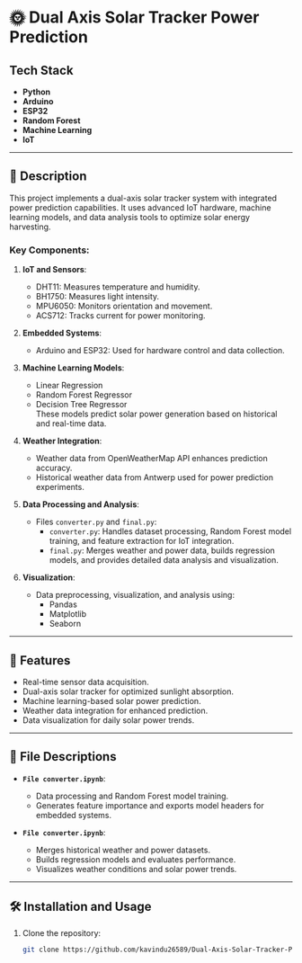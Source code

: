 # 🌞 Dual Axis Solar Tracker Power Prediction

## Tech Stack
- **Python**
- **Arduino**
- **ESP32**
- **Random Forest**
- **Machine Learning**
- **IoT**

---

## 📖 Description
This project implements a dual-axis solar tracker system with integrated power prediction capabilities. It uses advanced IoT hardware, machine learning models, and data analysis tools to optimize solar energy harvesting. 

### Key Components:
1. **IoT and Sensors**:
   - DHT11: Measures temperature and humidity.
   - BH1750: Measures light intensity.
   - MPU6050: Monitors orientation and movement.
   - ACS712: Tracks current for power monitoring.
   
2. **Embedded Systems**:
   - Arduino and ESP32: Used for hardware control and data collection.

3. **Machine Learning Models**:
   - Linear Regression
   - Random Forest Regressor
   - Decision Tree Regressor  
   These models predict solar power generation based on historical and real-time data.

4. **Weather Integration**:
   - Weather data from OpenWeatherMap API enhances prediction accuracy.
   - Historical weather data from Antwerp used for power prediction experiments.

5. **Data Processing and Analysis**:
   - Files `converter.py` and `final.py`:
     - `converter.py`: Handles dataset processing, Random Forest model training, and feature extraction for IoT integration.
     - `final.py`: Merges weather and power data, builds regression models, and provides detailed data analysis and visualization.

6. **Visualization**:
   - Data preprocessing, visualization, and analysis using:
     - Pandas
     - Matplotlib
     - Seaborn

---

## 🚀 Features
- Real-time sensor data acquisition.
- Dual-axis solar tracker for optimized sunlight absorption.
- Machine learning-based solar power prediction.
- Weather data integration for enhanced prediction.
- Data visualization for daily solar power trends.

---

## 📂 File Descriptions
- **`File converter.ipynb`**:
  - Data processing and Random Forest model training.
  - Generates feature importance and exports model headers for embedded systems.

- **`File converter.ipynb`**:
  - Merges historical weather and power datasets.
  - Builds regression models and evaluates performance.
  - Visualizes weather conditions and solar power trends.

---

## 🛠️ Installation and Usage
1. Clone the repository:
   ```bash
   git clone https://github.com/kavindu26589/Dual-Axis-Solar-Tracker-Project.git
